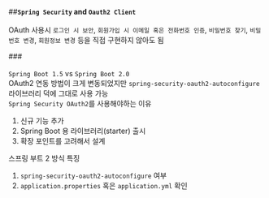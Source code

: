 ##**`Spring Security` and `Oauth2 Client`**
<BR><BR>OAuth 사용시 `로그인 시 보안`, `회원가입 시 이메일 혹은 전화번호 인증`,
`비밀번호 찾기`, `비밀번호 변경`, `회원정보 변경` 등을 직접 구현하지 않아도 됨

###<BR><BR>`Spring Boot 1.5` vs `Spring Boot 2.0`
<BR>OAuth2 연동 방법이 크게 변동되었지만 `spring-security-oauth2-autoconfigure` 라이브러리 덕에 그대로 사용 가능
<BR>`Spring Security OAuth2`를 사용해야하는 이유
1. 신규 기능 추가
2. Spring Boot 용 라이브러리(starter) 출시
3. 확장 포인트를 고려해서 설계

스프링 부트 2 방식 특징
1. `spring-security-oauth2-autoconfigure` 여부
2. `application.properties` 혹은 `application.yml` 확인